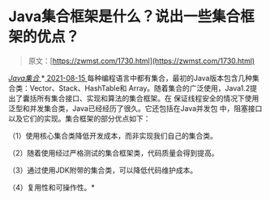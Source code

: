<!--yml
category: 未分类
date: 0001-01-01 00:00:00
-->

# Java集合框架是什么？说出一些集合框架的优点？

> 原文：[https://zwmst.com/1730.html](https://zwmst.com/1730.html)

   [ *Java集合* ](https://zwmst.com/java%e9%9b%86%e5%90%88)*[ <time datetime="2021-08-15T16:20:51+08:00"> 2021-08-15 </time> ](https://zwmst.com/1730.html)  每种编程语言中都有集合，最初的Java版本包含几种集合类：Vector、Stack、HashTable和 Array。随着集合的广泛使用，Java1.2提出了囊括所有集合接口、实现和算法的集合框架。在 保证线程安全的情况下使用泛型和并发集合类，Java已经经历了很久。它还包括在Java并发包 中，阻塞接口以及它们的实现。集合框架的部分优点如下：

（1）使用核心集合类降低开发成本，而非实现我们自己的集合类。

（2）随着使用经过严格测试的集合框架类，代码质量会得到提高。

（3）通过使用JDK附带的集合类，可以降低代码维护成本。

（4）复用性和可操作性。*